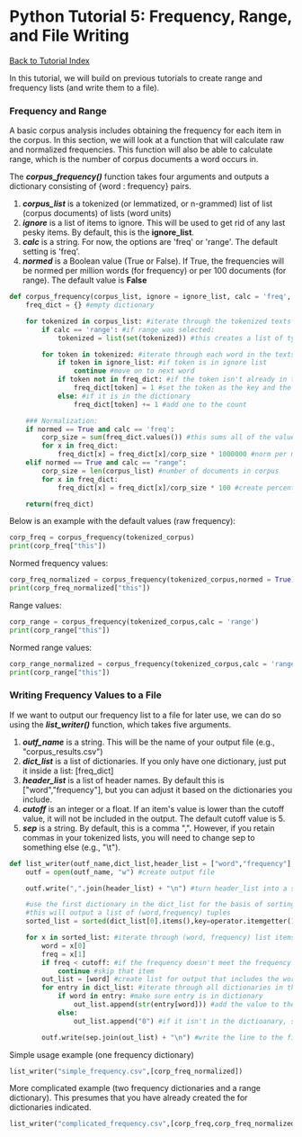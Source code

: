 # Python Tutorial 5: Frequency, Range, and File Writing
[Back to Tutorial Index](py_index.md)

In this tutorial, we will build on previous tutorials to create range and frequency lists (and write them to a file).

### Frequency and Range

A basic corpus analysis includes obtaining the frequency for each item in the corpus. In this section, we will look at a function that will calculate raw and normalized frequencies. This function will also be able to calculate range, which is the number of corpus documents a word occurs in.

The **_corpus_frequency()_** function takes four arguments and outputs a dictionary consisting of {word : frequency} pairs.
1. **_corpus_list_** is a tokenized (or lemmatized, or n-grammed) list of list (corpus documents) of lists (word units)
2. **_ignore_** is a list of items to ignore. This will be used to get rid of any last pesky items. By default, this is the **ignore_list**.
3. **_calc_** is a string. For now, the options are 'freq' or 'range'. The default setting is 'freq'.
4. **_normed_** is a Boolean value (True or False). If True, the frequencies will be normed per million words (for frequency) or per 100 documents (for range). The default value is **False**

```python
def corpus_frequency(corpus_list, ignore = ignore_list, calc = 'freq', normed = False): #options for calc are 'freq' or 'range'
	freq_dict = {} #empty dictionary

	for tokenized in corpus_list: #iterate through the tokenized texts
		if calc == 'range': #if range was selected:
			tokenized = list(set(tokenized)) #this creates a list of types (unique words)

		for token in tokenized: #iterate through each word in the texts
			if token in ignore_list: #if token is in ignore list
				continue #move on to next word
			if token not in freq_dict: #if the token isn't already in the dictionary:
				freq_dict[token] = 1 #set the token as the key and the value as 1
			else: #if it is in the dictionary
				freq_dict[token] += 1 #add one to the count

	### Normalization:
	if normed == True and calc == 'freq':
		corp_size = sum(freq_dict.values()) #this sums all of the values in the dictionary
		for x in freq_dict:
			freq_dict[x] = freq_dict[x]/corp_size * 1000000 #norm per million words
	elif normed == True and calc == "range":
		corp_size = len(corpus_list) #number of documents in corpus
		for x in freq_dict:
			freq_dict[x] = freq_dict[x]/corp_size * 100 #create percentage (norm by 100)

	return(freq_dict)
```

Below is an example with the default values (raw frequency):

```python
corp_freq = corpus_frequency(tokenized_corpus)
print(corp_freq["this"])
```
Normed frequency values:

```python
corp_freq_normalized = corpus_frequency(tokenized_corpus,normed = True)
print(corp_freq_normalized["this"])
```

Range values:
```python
corp_range = corpus_frequency(tokenized_corpus,calc = 'range')
print(corp_range["this"])
```
Normed range values:
```python
corp_range_normalized = corpus_frequency(tokenized_corpus,calc = 'range',normed = True)
print(corp_range["this"])
```

### Writing Frequency Values to a File
If we want to output our frequency list to a file for later use, we can do so using the **_list_writer()_** function, which takes five arguments.
1. **_outf_name_** is a string. This will be the name of your output file (e.g., "corpus_results.csv")
2. **_dict_list_** is a list of dictionaries. If you only have one dictionary, just put it inside a list: [freq_dict]
3. **_header_list_** is a list of header names. By default this is ["word","frequency"], but you can adjust it based on the dictionaries you include.
4. **_cutoff_** is an integer or a float. If an item's value is lower than the cutoff value, it will not be included in the output. The default cutoff value is 5.
5. **_sep_** is a string. By default, this is a comma ",". However, if you retain commas in your tokenized lists, you will need to change sep to something else (e.g., "\t").

```python
def list_writer(outf_name,dict_list,header_list = ["word","frequency"],cutoff = 5, sep = ","):
	outf = open(outf_name, "w") #create output file

	outf.write(",".join(header_list) + "\n") #turn header_list into a string, then write the header

	#use the first dictionary in the dict_list for the basis of sorting
	#this will output a list of (word,frequency) tuples
	sorted_list = sorted(dict_list[0].items(),key=operator.itemgetter(1),reverse = True)

	for x in sorted_list: #iterate through (word, frequency) list items
		word = x[0]
		freq = x[1]
		if freq < cutoff: #if the frequency doesn't meet the frequency cutoff
			continue #skip that item
		out_list = [word] #create list for output that includes the word
		for entry in dict_list: #iterate through all dictionaries in the dict_list (there may only be one)
			if word in entry: #make sure entry is in dictionary
				out_list.append(str(entry[word])) #add the value to the list. Note, we convert the value to a string using str()
			else:
				out_list.append("0") #if it isn't in the dictioanary, set it to "0"

		outf.write(sep.join(out_list) + "\n") #write the line to the file
```
Simple usage example (one frequency dictionary)
```python
list_writer("simple_frequency.csv",[corp_freq_normalized])


```

More complicated example (two frequency dictionaries and a range dictionary). This presumes that you have already created the for dictionaries indicated.

```python
list_writer("complicated_frequency.csv",[corp_freq,corp_freq_normalized,rcorp_range,corp_range_normalized],["word","frequency","normed_frequency","range","normed_range"])


```
